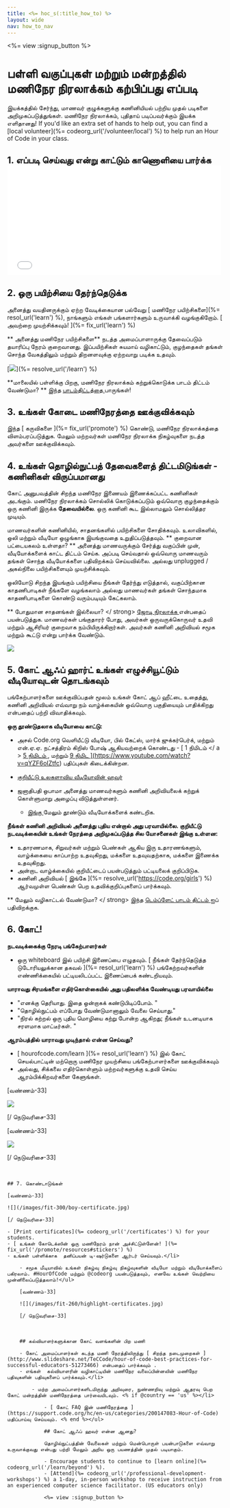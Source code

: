 ```yaml
---
title: <%= hoc_s(:title_how_to) %>
layout: wide
nav: how_to_nav
---
```

<%= view :signup_button %>

# பள்ளி வகுப்புகள் மற்றும் மன்றத்தில் மணிநேர நிரலாக்கம் கற்பிப்பது எப்படி

இயக்கத்தில் சேர்ந்து, மாணவர் குழுக்களுக்கு கணினியியல் பற்றிய முதல் படிகளை அறிமுகப்படுத்துங்கள். மணிநேர நிரலாக்கம், புதிதாய் படிப்பவர்க்கும் இயக்க எளிதானது! If you'd like an extra set of hands to help out, you can find a [local volunteer](%= codeorg_url('/volunteer/local') %) to help run an Hour of Code in your class.

## 1. எப்படி செய்வது என்று காட்டும் காணொளியை பார்க்க <iframe width="500" height="255" src="//www.youtube.com/embed/SrnvvWDm73k" frameborder="0" allowfullscreen mark="crwd-mark"></iframe> 

## 2. ஒரு பயிற்சியை தேர்ந்தெடுக்க

அனைத்து வயதினருக்கும் ஏற்ற வேடிக்கையான பல்வேறு [ மணிநேர பயிற்சிகளை](%= resol_url('learn') %), நாங்களும் எங்கள் பங்களார்களும் உருவாக்கி வழங்குகிறோம். [ அவற்றை முயற்சிக்கவும்! ](%= fix_url('learn') %)

** அனைத்து மணிநேர பயிற்சிகளை** நடத்த அமைப்பாளாருக்கு தேவைப்படும் தயாரிப்பு நேரம் குறைவானது. இப்பயிற்சிகள் சுயமாய் வழிகாட்டும், குழந்தைகள் தங்கள் சொந்த வேகத்திலும் மற்றும் திறனளவுக்கு ஏற்றவாறு படிக்க உதவும்.

[![](/images/fit-700/tutorials.png)](%= resolve_url('/learn') %)

**மாலையில் பள்ளிக்கு பிறகு, மணிநேர நிரலாக்கம் கற்றுக்கொடுக்க பாடம் திட்டம் வேண்டுமா? ** இந்த [ பாடம்திட்டத்தை ](/files/AfterschoolEducatorLessonPlanOutline.docx)பாருங்கள்!

## 3. உங்கள் கோடை மணிநேரத்தை ஊக்குவிக்கவும்

இந்த [ கருவிகளை ](%= fix_url('promote') %) கொண்டு, மணிநேர நிரலாக்கத்தை விளம்பரப்படுத்துக. மேலும் மற்றவர்கள் மணிநேர நிரலாக்க நிகழ்வுகளை நடத்த அவர்களை ஊக்குவிக்கவும்.

## 4. உங்கள் தொழில்நுட்பத் தேவைகளைத் திட்டமிடுங்கள் - கணினிகள் விருப்பமானது

கோட் அனுபவத்தின் சிறந்த மணிநேர இணையம் இணைக்கப்பட்ட கணினிகள் அடங்கும். மணிநேர நிரலாக்கம் சொல்லிக் கொடுக்கப்படும் ஒவ்வொரு குழந்தைக்கும் ஒரு கணினி இருக்க **தேவையில்லை**. ஒரு கணினி கூட இல்லாமலும் சொல்லித்தர முடியும்.

மாணவர்களின் கணினியில், சாதனங்களில் பயிற்சிகளை சோதிக்கவும். உலாவிகளில், ஒலி மற்றும் வீடியோ ஒழுங்காக இயங்குவதை உறுதிப்படுத்தவும். ** குறைவான பட்டையகலம் உள்ளதா? ** அனைத்து மாணவருக்கும் சேர்த்து வகுப்பின் முன், வீடியோக்களைக் காட்ட திட்டம் செய்க. அப்படி செய்வதால் ஒவ்வொரு மாணவரும் தங்கள் சொந்த வீடியோக்களை பதிவிறக்கம் செய்யவில்லை. அல்லது unplugged / அகல்நிலை பயிற்சிகளையும் முயற்சிக்கவும்.

ஒலியோடு சிறந்த இயங்கும் பயிற்சியை நீங்கள் தேர்ந்து எடுத்தால், வகுப்பிற்கான காதணிபாடிகள் நீங்களே வழங்கலாம் அல்லது மாணவர்கள் தங்கள் சொந்தமாக காதணிபாடிகளை கொண்டு வரும்படியும் கேட்கலாம்.

** போதுமான சாதனங்கள் இல்லையா? </ strong> [ ஜோடி நிரலாக்க ](https://www.youtube.com/watch?v=vgkahOzFH2Q) என்பதைப் பயன்படுத்துக. மாணவர்கள் பங்குதாரர் போது, அவர்கள் ஒருவருக்கொருவர் உதவி மற்றும் ஆசிரியர் குறைவாக நம்பியிருக்கிறார்கள். அவர்கள் கணினி அறிவியல் சமூக மற்றும் கூட்டு என்று பார்க்க வேண்டும்.</p> 

<img src="/images/fit-350/group_ipad.jpg" />

## 5. கோட் ஆஃப் ஹார்ட் உங்கள் எழுச்சியூட்டும் வீடியோவுடன் தொடங்கவும்

பங்கேற்பாளர்களை ஊக்குவிப்பதன் மூலம் உங்கள் கோட் ஆப் ஹீட்டை உதைத்து, கணினி அறிவியல் எவ்வாறு நம் வாழ்க்கையின் ஒவ்வொரு பகுதியையும் பாதிக்கிறது என்பதைப் பற்றி விவாதிக்கவும்.

**ஒரு தூண்டுதலாக வீடியோவை காட்டு:**

- அசல் Code.org வெளியீட்டு வீடியோ, பில் கேட்ஸ், மார்க் ஜுக்கர்பெர்க், மற்றும் என்.ஏ.ஏ. நட்சத்திரம் கிறிஸ் போஷ் ஆகியவற்றைக் கொண்டது - [ 1 நிமிடம் </ a > [ 5 நிமிடம் ](https://www.youtube.com/watch?v=nKIu9yen5nc), மற்றும் <a href = "https://www.youtube.com/watch?v = dU1xS07N-FA "> 9 நிமிட ](https://www.youtube.com/watch?v=qYZF6oIZtfc) பதிப்புகள் கிடைக்கின்றன.
- [ குறியீட்டு உலகளாவிய வீடியோவின் ஹவர் ](https://www.youtube.com/watch?v=KsOIlDT145A)
-  ஜனாதிபதி ஒபாமா அனைத்து மாணவர்களும் கணினி அறிவியலைக் கற்றுக் கொள்ளுமாறு அழைப்பு விடுத்துள்ளனர்.</li> 
    
    - [ இங்கு ](https://www.youtube.com/playlist?list=PLzdnOPI1iJNfpD8i4Sx7U0y2MccnrNZuP) மேலும் தூண்டும் வீடியோக்களைக் கண்டறிக.</ul> 
    
    **நீங்கள் கணினி அறிவியல் அனைத்து புதிய என்றால் அது பரவாயில்லை. குறியீட்டு நடவடிக்கையின் உங்கள் நேரத்தை அறிமுகப்படுத்த சில யோசனைகள் இங்கு உள்ளன:**
    
    - உதாரணமாக, சிறுவர்கள் மற்றும் பெண்கள் ஆகிய இரு உதாரணங்களும், வாழ்க்கையை காப்பாற்ற உதவுகிறது, மக்களை உதவுவதற்காக, மக்களை இணைக்க உதவுகிறது.
    - அன்றாட வாழ்க்கையில் குறியீட்டைப் பயன்படுத்தும் பட்டியலைக் குறிப்பிடுக.
    - கணினி அறிவியல் [ இங்கே ](%= resolve_url('https://code.org/girls') %) </a> ஆர்வமுள்ள பெண்கள் பெற உதவிக்குறிப்புகளைப் பார்க்கவும்.
    
    ** மேலும் வழிகாட்டல் வேண்டுமா? </ strong> இந்த [ டெம்ப்ளேட் பாடம் திட்டம் ](/files/AfterschoolEducatorLessonPlanOutline.docx) ஐப் பதிவிறக்குக.</p> 
    
    ## 6. கோட்!
    
    **நடவடிக்கைக்கு நேரடி பங்கேற்பாளர்கள்**
    
    - ஒரு whiteboard இல் பயிற்சி இணைப்பை எழுதவும். [ நீங்கள் தேர்ந்தெடுத்த டுடோரியலுக்கான தகவல் ](%= resol_url('learn') %) பங்கேற்றவர்களின் எண்ணிக்கையில் பட்டியலிடப்பட்ட இணைப்பைக் கண்டறியவும்.
    
    **யாராவது சிரமங்களை எதிர்கொள்கையில் அது பதிலளிக்க வேண்டியது பரவாயில்லை**
    
    - "எனக்கு தெரியாது. இதை ஒன்றாகக் கண்டுபிடிப்போம். "
    - "தொழில்நுட்பம் எப்போது வேண்டுமானாலும் வேலை செய்யாது."
    - "நிரல் கற்றல் ஒரு புதிய மொழியை கற்று போன்ற ஆகிறது; நீங்கள் உடனடியாக சரளமாக மாட்டீர்கள். "
    
    **ஆரம்பத்தில் யாராவது முடிந்தால் என்ன செய்வது?**
    
    - [ hourofcode.com/learn ](%= resol_url('learn') %) இல் கோட் செயல்பாட்டின் மற்றொரு மணிநேர முயற்சியை பங்கேற்பாளர்களை ஊக்குவிக்கவும்
    - அல்லது, சிக்கலை எதிர்கொள்ளும் மற்றவர்களுக்கு உதவி செய்ய ஆரம்பிக்கிறவர்களை கேளுங்கள்.
    
    [வண்ணம்-33]
    
    ![](/images/fit-250/highschoolgirls.jpeg)
    
    [/ நெடுவரிசை-33]
    
    [வண்ணம்-33]
    
    ![](/images/fit-300/group_ar.jpg)
    
    [/ நெடுவரிசை-33]

<p style="clear:both">&nbsp;</p>

    
    ## 7. கொண்டாடுங்கள்
    
    [வண்ணம்-33]
    
    ![](/images/fit-300/boy-certificate.jpg)
    
    [/ நெடுவரிசை-33]
    
    - [Print certificates](%= codeorg_url('/certificates') %) for your students.
    - [ உங்கள் கோடெக்ஸின் ஒரு மணிநேரம் நான் அச்சிட்டுள்ளேன்! ](%= fix_url('/promote/resources#stickers') %)
    - உங்கள் பள்ளிக்காக  தனிப்பயன் டி-ஷர்டுகளை ஆர்டர் செய்யவும்.</li> 
        
        - சமூக மீடியாவில் உங்கள் நிகழ்வு நிகழ்வு நிகழ்வுகளின் வீடியோ மற்றும் வீடியோக்களைப் பகிரலாம். #HourOfCode மற்றும் @codeorg பயன்படுத்தவும், எனவே உங்கள் வெற்றியை முன்னிலைப்படுத்தலாம்!</ul> 
        
        [வண்ணம்-33]
        
        ![](/images/fit-260/highlight-certificates.jpg)
        
        [/ நெடுவரிசை-33]

<p style="clear:both">&nbsp;</p>

        
        ## கல்வியாளர்களுக்கான கோட் வளங்களின் பிற மணி
        
        - கோட் அமைப்பாளர்கள் கடந்த மணி நேரத்திலிருந்து [ சிறந்த நடைமுறைகள் ](http://www.slideshare.net/TeCCode/hour-of-code-best-practices-for-successful-educators-51273466) என்பதைப் பார்க்கவும் .
        - எங்கள்  கல்வியாளரின் வழிகாட்டியின் மணிநேர வலைப்பின்னலின் மணிநேர பதிவுகளின் பதிவுகளைப் பார்க்கவும்.</li> 
            
            - மற்ற அமைப்பாளர்களிடமிருந்து அறிவுரை, நுண்ணறிவு மற்றும் ஆதரவு பெற  கோட் மன்றத்தின் மணிநேரத்தை பார்வையிடவும். <% if @country == 'us' %></li> 
                
                - [ கோட் FAQ இன் மணிநேரத்தை ](https://support.code.org/hc/en-us/categories/200147083-Hour-of-Code) மதிப்பாய்வு செய்யவும். <% end %></ul> 
                
                ## கோட் ஆஃப் ஹவர் என்ன ஆனது?
                
                தொழில்நுட்பத்தின் வேலைகள் மற்றும் மென்பொருள் பயன்பாடுகளை எவ்வாறு உருவாக்குவது என்பது பற்றி மேலும் அறிய ஒரு பயணத்தின் முதல் படியாகும்.
                
                - Encourage students to continue to [learn online](%= codeorg_url('/learn/beyond') %).
                - [Attend](%= codeorg_url('/professional-development-workshops') %) a 1-day, in-person workshop to receive instruction from an experienced computer science facilitator. (US educators only)
                
                <%= view :signup_button %>